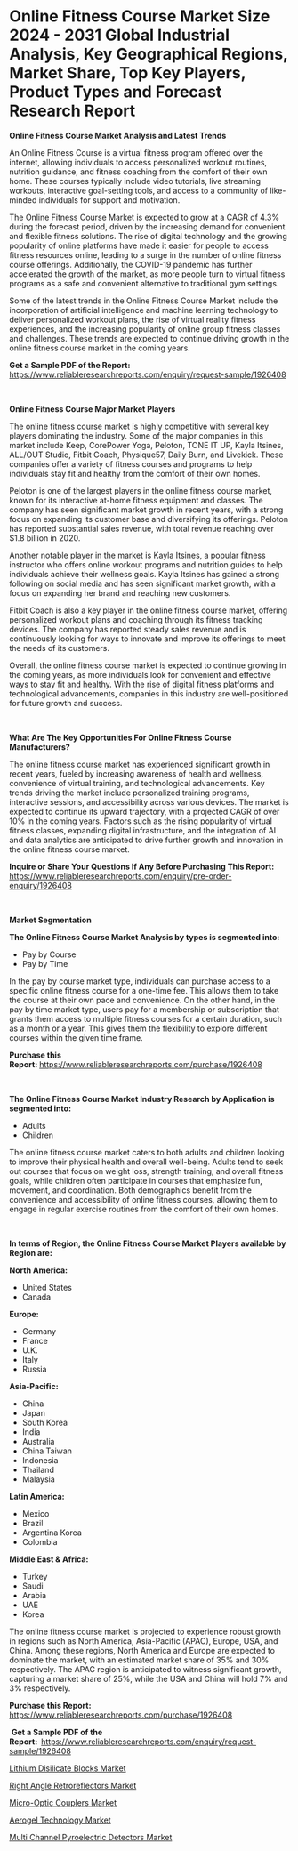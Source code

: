 <p><h1>Online Fitness Course Market Size 2024 - 2031 Global Industrial Analysis, Key Geographical Regions, Market Share, Top Key Players, Product Types and Forecast Research Report</h1></p><p><strong>Online Fitness Course Market Analysis and Latest Trends</strong></p>
<p><p>An Online Fitness Course is a virtual fitness program offered over the internet, allowing individuals to access personalized workout routines, nutrition guidance, and fitness coaching from the comfort of their own home. These courses typically include video tutorials, live streaming workouts, interactive goal-setting tools, and access to a community of like-minded individuals for support and motivation.</p><p>The Online Fitness Course Market is expected to grow at a CAGR of 4.3% during the forecast period, driven by the increasing demand for convenient and flexible fitness solutions. The rise of digital technology and the growing popularity of online platforms have made it easier for people to access fitness resources online, leading to a surge in the number of online fitness course offerings. Additionally, the COVID-19 pandemic has further accelerated the growth of the market, as more people turn to virtual fitness programs as a safe and convenient alternative to traditional gym settings.</p><p>Some of the latest trends in the Online Fitness Course Market include the incorporation of artificial intelligence and machine learning technology to deliver personalized workout plans, the rise of virtual reality fitness experiences, and the increasing popularity of online group fitness classes and challenges. These trends are expected to continue driving growth in the online fitness course market in the coming years.</p></p>
<p><strong>Get a Sample PDF of the Report:&nbsp;</strong> <a href="https://www.reliableresearchreports.com/enquiry/request-sample/1926408">https://www.reliableresearchreports.com/enquiry/request-sample/1926408</a></p>
<p>&nbsp;</p>
<p><strong>Online Fitness Course Major Market Players</strong></p>
<p><p>The online fitness course market is highly competitive with several key players dominating the industry. Some of the major companies in this market include Keep, CorePower Yoga, Peloton, TONE IT UP, Kayla Itsines, ALL/OUT Studio, Fitbit Coach, Physique57, Daily Burn, and Livekick. These companies offer a variety of fitness courses and programs to help individuals stay fit and healthy from the comfort of their own homes.</p><p>Peloton is one of the largest players in the online fitness course market, known for its interactive at-home fitness equipment and classes. The company has seen significant market growth in recent years, with a strong focus on expanding its customer base and diversifying its offerings. Peloton has reported substantial sales revenue, with total revenue reaching over $1.8 billion in 2020.</p><p>Another notable player in the market is Kayla Itsines, a popular fitness instructor who offers online workout programs and nutrition guides to help individuals achieve their wellness goals. Kayla Itsines has gained a strong following on social media and has seen significant market growth, with a focus on expanding her brand and reaching new customers.</p><p>Fitbit Coach is also a key player in the online fitness course market, offering personalized workout plans and coaching through its fitness tracking devices. The company has reported steady sales revenue and is continuously looking for ways to innovate and improve its offerings to meet the needs of its customers.</p><p>Overall, the online fitness course market is expected to continue growing in the coming years, as more individuals look for convenient and effective ways to stay fit and healthy. With the rise of digital fitness platforms and technological advancements, companies in this industry are well-positioned for future growth and success.</p></p>
<p>&nbsp;</p>
<p><strong>What Are The Key Opportunities For Online Fitness Course Manufacturers?</strong></p>
<p><p>The online fitness course market has experienced significant growth in recent years, fueled by increasing awareness of health and wellness, convenience of virtual training, and technological advancements. Key trends driving the market include personalized training programs, interactive sessions, and accessibility across various devices. The market is expected to continue its upward trajectory, with a projected CAGR of over 10% in the coming years. Factors such as the rising popularity of virtual fitness classes, expanding digital infrastructure, and the integration of AI and data analytics are anticipated to drive further growth and innovation in the online fitness course market.</p></p>
<p><strong>Inquire or Share Your Questions If Any Before Purchasing This Report:</strong> <a href="https://www.reliableresearchreports.com/enquiry/pre-order-enquiry/1926408">https://www.reliableresearchreports.com/enquiry/pre-order-enquiry/1926408</a></p>
<p>&nbsp;</p>
<p><strong>Market Segmentation</strong></p>
<p><strong>The Online Fitness Course Market Analysis by types is segmented into:</strong></p>
<p><ul><li>Pay by Course</li><li>Pay by Time</li></ul></p>
<p><p>In the pay by course market type, individuals can purchase access to a specific online fitness course for a one-time fee. This allows them to take the course at their own pace and convenience. On the other hand, in the pay by time market type, users pay for a membership or subscription that grants them access to multiple fitness courses for a certain duration, such as a month or a year. This gives them the flexibility to explore different courses within the given time frame.</p></p>
<p><strong>Purchase this Report:&nbsp;</strong><a href="https://www.reliableresearchreports.com/purchase/1926408">https://www.reliableresearchreports.com/purchase/1926408</a></p>
<p>&nbsp;</p>
<p><strong>The Online Fitness Course Market Industry Research by Application is segmented into:</strong></p>
<p><ul><li>Adults</li><li>Children</li></ul></p>
<p><p>The online fitness course market caters to both adults and children looking to improve their physical health and overall well-being. Adults tend to seek out courses that focus on weight loss, strength training, and overall fitness goals, while children often participate in courses that emphasize fun, movement, and coordination. Both demographics benefit from the convenience and accessibility of online fitness courses, allowing them to engage in regular exercise routines from the comfort of their own homes.</p></p>
<p>&nbsp;</p>
<p><strong>In terms of Region, the Online Fitness Course Market Players available by Region are:</strong></p>
<p>
    <p> <strong> North America: </strong>
        <ul>
            <li>United States</li>
            <li>Canada</li>
        </ul>
        </p> 
    <p> <strong> Europe: </strong>
        <ul>
            <li>Germany</li>
            <li>France</li>
            <li>U.K.</li>
            <li>Italy</li>
            <li>Russia</li>
        </ul>
        </p> 
    <p> <strong> Asia-Pacific: </strong>
        <ul>
            <li>China</li>
            <li>Japan</li>
            <li>South Korea</li>
            <li>India</li>
            <li>Australia</li>
            <li>China Taiwan</li>
            <li>Indonesia</li>
            <li>Thailand</li>
            <li>Malaysia</li>
        </ul>
        </p> 
    <p> <strong> Latin America: </strong>
        <ul>
            <li>Mexico</li>
            <li>Brazil</li>
            <li>Argentina Korea</li>
            <li>Colombia</li>
        </ul>
        </p> 
    <p> <strong> Middle East & Africa: </strong>
        <ul>
            <li>Turkey</li>
            <li>Saudi</li>
            <li>Arabia</li>
            <li>UAE</li>
            <li>Korea</li>
        </ul>
    </p>
    </p>
<p><p>The online fitness course market is projected to experience robust growth in regions such as North America, Asia-Pacific (APAC), Europe, USA, and China. Among these regions, North America and Europe are expected to dominate the market, with an estimated market share of 35% and 30% respectively. The APAC region is anticipated to witness significant growth, capturing a market share of 25%, while the USA and China will hold 7% and 3% respectively.</p></p>
<p><strong>Purchase this Report: </strong><a href="https://www.reliableresearchreports.com/purchase/1926408">https://www.reliableresearchreports.com/purchase/1926408</a></p>
<p>&nbsp;<strong>Get a Sample PDF of the Report:&nbsp;&nbsp;</strong><a href="https://www.reliableresearchreports.com/enquiry/request-sample/1926408">https://www.reliableresearchreports.com/enquiry/request-sample/1926408</a></p>
<p><strong></strong></p>
<p><p><a href="https://view.publitas.com/reportprime-1/lithium-disilicate-blocks-market-size-focuses-on-market-dynamics-in-depth-analysis-and-future-projections-of-its-market-forecasted-for-period-from-2024-to-2031/">Lithium Disilicate Blocks Market</a></p><p><a href="https://pretty-mail-caf.notion.site/Right-Angle-Retroreflectors-Market-Insights-Market-Players-and-Forecast-Till-2031-aec63689c3f6410ba0689fcfb799c874">Right Angle Retroreflectors Market</a></p><p><a href="https://full-wildebeest-80b.notion.site/Micro-Optic-Couplers-Market-Size-Focuses-on-Market-Dynamics-In-Depth-Analysis-and-Future-Projection-eb7b946386fa4b51a39dc27c7fa98730">Micro-Optic Couplers Market</a></p><p><a href="https://view.publitas.com/reportprime-1/aerogel-technology-market-offers-provide-insightful-data-for-the-time-period-from-2024-to-2031-and-also-provide-analysis-based-on-application-type-and-region/">Aerogel Technology Market</a></p><p><a href="https://flame-sidecar-702.notion.site/Multi-Channel-Pyroelectric-Detectors-Market-Research-Report-Provides-Critical-Insights-that-can-help-5e4d8110f6864d518c77445ced76d1fa">Multi Channel Pyroelectric Detectors Market</a></p></p>